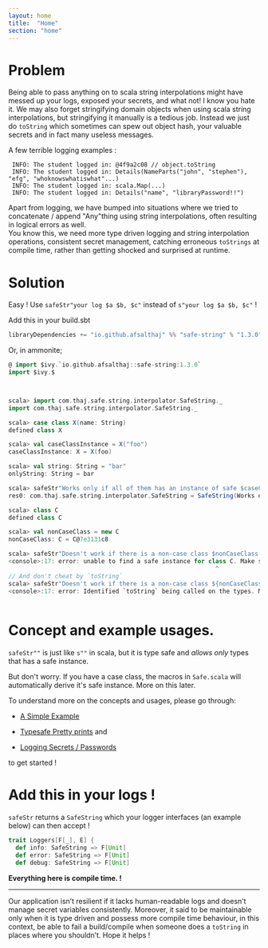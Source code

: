 ```yaml
---
layout: home
title:  "Home"
section: "home"
---
```


# Problem

Being able to pass anything on to scala string interpolations might have messed up  your logs, exposed your secrets, and what not! I know you hate it.
We may also forget stringifying domain objects when using scala string interpolations, but stringifying it manually is a tedious job. Instead we just do `toString` which sometimes can spew out object hash, your valuable secrets and in fact many useless messages.

A few terrible logging examples :

  ``` 
   INFO: The student logged in: @4f9a2c08 // object.toString
   INFO: The student logged in: Details(NameParts("john", "stephen"), "efg", "whoknowswhatiswhat"...) 
   INFO: The student logged in: scala.Map(...)
   INFO: The student logged in: Details("name", "libraryPassword!!")
  ```
Apart from logging, we have bumped into situations where we tried to concatenate / append "Any"thing using string interpolations, often resulting in logical errors as well.  
You know this, we need more type driven logging and string interpolation operations, consistent secret management, catching erroneous `toStrings` at compile time, rather than getting shocked and surprised at runtime.  
 
# Solution

Easy ! Use `safeStr"your log $a $b, $c"` instead of `s"your log $a $b, $c"` !

Add this in your build.sbt

```scala
libraryDependencies += "io.github.afsalthaj" %% "safe-string" % "1.3.0" 
```

Or, in ammonite;

```scala
@ import $ivy.`io.github.afsalthaj::safe-string:1.3.0`
import $ivy.$
```

```scala


scala> import com.thaj.safe.string.interpolator.SafeString._
import com.thaj.safe.string.interpolator.SafeString._

scala> case class X(name: String)
defined class X

scala> val caseClassInstance = X("foo")
caseClassInstance: X = X(foo)

scala> val string: String = "bar"
onlyString: String = bar

scala> safeStr"Works only if all of them has an instance of safe $caseClassInstance or $string"
res0: com.thaj.safe.string.interpolator.SafeString = SafeString(Works only if it all of them has an instance of safe { name : foo } or bar)

scala> class C
defined class C

scala> val nonCaseClass = new C
nonCaseClass: C = C@7e3131c8

scala> safeStr"Doesn't work if there is a non-case class $nonCaseClass or $string"
<console>:17: error: unable to find a safe instance for class C. Make sure it is a case class or a type that has safe instance.
                                                          ^
// And don't cheat by `toString`
scala> safeStr"Doesn't work if there is a non-case class ${nonCaseClass.toString} or $string"
<console>:17: error: Identified `toString` being called on the types. Make sure the type has a instance of Safe.
                                                                        ^
```

# Concept and example usages.

`safeStr""` is just like `s""` in scala, but it is type safe and _allows only_ types that has a safe instance.

But don't worry. If you have a case class, the macros in `Safe.scala` will automatically derive it's safe instance. 
More on this later.

To understand more on the concepts and usages, please go through:

- [A Simple Example](https://afsalthaj.github.io/safe-string-interpolation/examples.html)

- [Typesafe Pretty prints](https://afsalthaj.github.io/safe-string-interpolation/pretty_print.html) and 

- [Logging Secrets / Passwords](https://afsalthaj.github.io/safe-string-interpolation/secrets.html) 

to get started !


# Add this in your logs !

`safeStr` returns a `SafeString` which your logger interfaces (an example below) can then accept !


```scala
trait Loggers[F[_], E] {
  def info: SafeString => F[Unit]
  def error: SafeString => F[Unit]
  def debug: SafeString => F[Unit]

```

**Everything here is compile time. !** 


----------------------------------------

Our application isn’t resilient if it lacks human-readable logs and doesn’t manage secret variables consistently. Moreover, it said to be maintainable only when it is type driven and possess more compile time behaviour, in this context, be able to fail a build/compile when someone does a `toString` in places where you shouldn’t. Hope it helps !